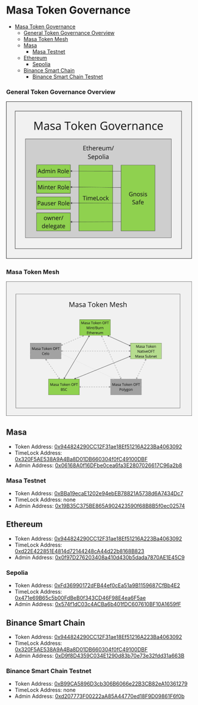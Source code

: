 # Masa Token Governance

<!-- TOC -->

- [Masa Token Governance](#masa-token-governance)
  - [General Token Governance Overview](#general-token-governance-overview)
  - [Masa Token Mesh](#masa-token-mesh)
  - [Masa](#masa)
    - [Masa Testnet](#masa-testnet)
  - [Ethereum](#ethereum)
    - [Sepolia](#sepolia)
  - [Binance Smart Chain](#binance-smart-chain)
    - [Binance Smart Chain Testnet](#binance-smart-chain-testnet)

<!-- TOC -->

### General Token Governance Overview

![Masa Token Governance](./assets/masa_token_governance.png)

### Masa Token Mesh

![Masa Token Mesh](./assets/masa_token_mesh.png)

## Masa

- Token Address: [0x944824290CC12F31ae18Ef51216A223Ba4063092](https://subnets.avax.network/masa/address/0x944824290CC12F31ae18Ef51216A223Ba4063092)
- TimeLock Address: [0x320F5AE538A9A4Ba8D01DB660304f0fC49100DBF](https://subnets.avax.network/masa/address/0x320F5AE538A9A4Ba8D01DB660304f0fC49100DBF)
- Admin Address: [0x06168A0f16DFbe0cea6fa3E2807026617C96a2b8](https://subnets.avax.network/masa/address/0x06168A0f16DFbe0cea6fa3E2807026617C96a2b8)

### Masa Testnet

- Token Address: [0xBBa19ecaE1202e94ebEB78821A5738d6A7434Dc7](https://subnets-test.avax.network/masatestnet/address/0xBBa19ecaE1202e94ebEB78821A5738d6A7434Dc7)
- TimeLock Address: none
- Admin Address: [0x19B35C375BE865A902423590f68B8B5f0ec02574](https://subnets-test.avax.network/masatestnet/address/0x19B35C375BE865A902423590f68B8B5f0ec02574)

## Ethereum

- Token Address: [0x944824290CC12F31ae18Ef51216A223Ba4063092](https://etherscan.io/token/0x944824290CC12F31ae18Ef51216A223Ba4063092)
- TimeLock Address: [0xd22E422851E4814d72144248cA44d22b8168B823](https://etherscan.io/address/0xd22E422851E4814d72144248cA44d22b8168B823)
- Admin Address: [0x0f97D276203408a410d430b5dada7870AE1E45C9](https://etherscan.io/address/0x0f97D276203408a410d430b5dada7870AE1E45C9)

### Sepolia

- Token Address: [0xFd36990172dFB44ef0cEa51a9B1159687CfBb4E2](https://sepolia.etherscan.io/token/0xFd36990172dFB44ef0cEa51a9B1159687CfBb4E2)
- TimeLock Address: [0x471e69B65c5b00FdBeB0f343CD46F98E4ea6F5ae](https://sepolia.etherscan.io/address/0x471e69B65c5b00FdBeB0f343CD46F98E4ea6F5ae)
- Admin Address: [0x574f1dC03c4ACBa6b401fDC607610BF10A1659fF](https://sepolia.etherscan.io/address/0x574f1dC03c4ACBa6b401fDC607610BF10A1659fF)

## Binance Smart Chain

- Token Address: [0x944824290CC12F31ae18Ef51216A223Ba4063092](https://bscscan.com/address/0x944824290CC12F31ae18Ef51216A223Ba4063092)
- TimeLock Address: [0x320F5AE538A9A4Ba8D01DB660304f0fC49100DBF](https://bscscan.com/address/0x320F5AE538A9A4Ba8D01DB660304f0fC49100DBF)
- Admin Address: [0xD9f8D4359C034E1290d83b70e73e32fdd31a663B](https://bscscan.com/address/0xD9f8D4359C034E1290d83b70e73e32fdd31a663B)

### Binance Smart Chain Testnet

- Token Address: [0xB99CA5896D3cb306B6066e22B3CB82eA10361279](https://testnet.bscscan.com/address/0xB99CA5896D3cb306B6066e22B3CB82eA10361279)
- TimeLock Address: none
- Admin Address: [0xd207773F00222aA85A44770ed18F9D09861F6f0b](https://testnet.bscscan.com/address/0xd207773F00222aA85A44770ed18F9D09861F6f0b)
